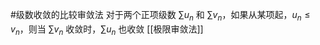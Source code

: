 #级数收敛的比较审敛法 对于两个正项级数 $\sum u_n$ 和 $\sum v_n$，如果从某项起，$u_n \le v_n$，则当 $\sum v_n$ 收敛时，$\sum u_n$ 也收敛
[[极限审敛法]] 